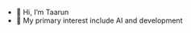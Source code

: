 - 👋 Hi, I’m Taarun
- 👀 My primary interest include AI and development 


<!---
Taarun8431/Taarun8431 is a ✨ special ✨ repository because its `README.md` (this file) appears on your GitHub profile.
You can click the Preview link to take a look at your changes.
--->
